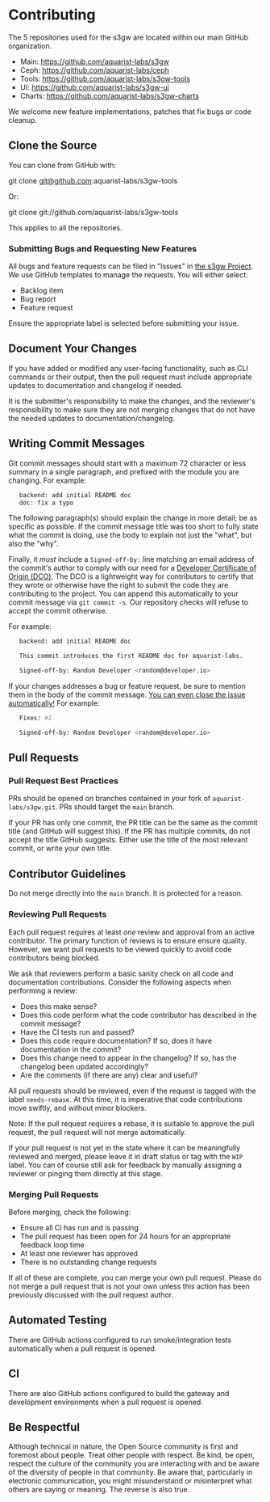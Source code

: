 # Contributing

The 5 repositories used for the s3gw are located within our main GitHub
organization.

- Main: <https://github.com/aquarist-labs/s3gw>
- Ceph: <https://github.com/aquarist-labs/ceph>
- Tools: <https://github.com/aquarist-labs/s3gw-tools>
- UI: <https://github.com/aquarist-labs/s3gw-ui>
- Charts: <https://github.com/aquarist-labs/s3gw-charts>

We welcome new feature implementations, patches that fix bugs or code cleanup.

## Clone the Source

You can clone from GitHub with:

git clone git@github.com:aquarist-labs/s3gw-tools

Or:

git clone git://github.com/aquarist-labs/s3gw-tools

This applies to all the repositories.

### Submitting Bugs and Requesting New Features

All bugs and feature requests can be filed in "Issues" in
[the s3gw Project](https://github.com/aquarist-labs/s3gw/issues/new/choose). We
use GitHub templates to manage the requests. You will either select:

- Backlog item
- Bug report
- Feature request

Ensure the appropriate label is selected before submitting your issue.

## Document Your Changes

If you have added or modified any user-facing functionality, such as CLI
commands or their output, then the pull request must include appropriate updates
to documentation and changelog if needed.

It is the submitter's responsibility to make the changes, and the reviewer's
responsibility to make sure they are not merging changes that do not have the
needed updates to documentation/changelog.

## Writing Commit Messages

Git commit messages should start with a maximum 72 character or less summary in
a single paragraph, and prefixed with the module you are changing. For example:

```bash
   backend: add initial README doc
   doc: fix a typo
```

The following paragraph(s) should explain the change in more detail; be as
specific as possible. If the commit message title was too short to fully state
what the commit is doing, use the body to explain not just the "what", but also
the "why".

Finally, it _must_ include a `Signed-off-by:` line matching an email address of
the commit's author to comply with our need for a
[Developer Certificate of Origin (DCO)](https://developercertificate.org/). The
DCO is a lightweight way for contributors to certify that they wrote or
otherwise have the right to submit the code they are contributing to the
project. You can append this automatically to your commit message via
`git commit -s`. Our repository checks will refuse to accept the commit
otherwise.

For example:

```bash
   backend: add initial README doc

   This commit introduces the first README doc for aquarist-labs.

   Signed-off-by: Random Developer <random@developer.io>
```

If your changes addresses a bug or feature request, be sure to mention them in
the body of the commit message.
[You can even close the issue automatically!](https://github.blog/2013-01-22-closing-issues-via-commit-messages/)
For example:

```bash
   Fixes: #1

   Signed-off-by: Random Developer <random@developer.io>
```

## Pull Requests

### Pull Request Best Practices

PRs should be opened on branches contained in your fork of
`aquarist-labs/s3gw.git`. PRs should target the `main` branch.

If your PR has only one commit, the PR title can be the same as the commit title
(and GitHub will suggest this). If the PR has multiple commits, do not accept
the title GitHub suggests. Either use the title of the most relevant commit, or
write your own title.

## Contributor Guidelines

Do not merge directly into the `main` branch. It is protected for a reason.

### Reviewing Pull Requests

Each pull request requires at least _one_ review and approval from an active
contributor. The primary function of reviews is to ensure ensure quality.
However, we want pull requests to be viewed quickly to avoid code contributors
being blocked.

We ask that reviewers perform a basic sanity check on all code and documentation
contributions. Consider the following aspects when performing a review:

- Does this make sense?
- Does this code perform what the code contributor has described in the commit
  message?
- Have the CI tests run and passed?
- Does this code require documentation? If so, does it have documentation in the
  commit?
- Does this change need to appear in the changelog? If so, has the changelog
  been updated accordingly?
- Are the comments (if there are any) clear and useful?

All pull requests should be reviewed, even if the request is tagged with the
label `needs-rebase`. At this time, it is imperative that code contributions
move swiftly, and without minor blockers.

Note: If the pull request requires a rebase, it is suitable to approve the pull
request, the pull request will not merge automatically.

If your pull request is not yet in the state where it can be meaningfully
reviewed and merged, please leave it in draft status or tag with the `WIP`
label. You can of course still ask for feedback by manually assigning a reviewer
or pinging them directly at this stage.

### Merging Pull Requests

Before merging, check the following:

- Ensure all CI has run and is passing
- The pull request has been open for 24 hours for an appropriate feedback loop
  time
- At least one reviewer has approved
- There is no outstanding change requests

If all of these are complete, you can merge your own pull request. Please do not
merge a pull request that is not your own unless this action has been previously
discussed with the pull request author.

## Automated Testing

There are GitHub actions configured to run smoke/integration tests automatically
when a pull request is opened.

## CI

There are also GitHub actions configured to build the gateway and development
environments when a pull request is opened.

## Be Respectful

Although technical in nature, the Open Source community is first and foremost
about people. Treat other people with respect. Be kind, be open, respect the
culture of the community you are interacting with and be aware of the diversity
of people in that community. Be aware that, particularly in electronic
communication, you might misunderstand or misinterpret what others are saying or
meaning. The reverse is also true.
